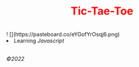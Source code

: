 <h1 align='center'><font color='red'>Tic-Tae-Toe</font></h1>
<br>
! [](https://pasteboard.co/eYGofYrOsqj6.png)
<li>Learning <i>Javascript</p></li>
<br>
&copy;2022


